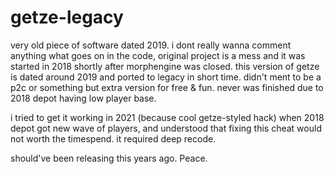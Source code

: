 # getze-legacy

very old piece of software dated 2019. 
i dont really wanna comment anything what goes on in the code, original project is a mess and it was started in 2018 shortly after morphengine was closed.
this version of getze is dated around 2019 and ported to legacy in short time. didn't ment to be a p2c or something but extra version for free & fun. 
never was finished due to 2018 depot having low player base. 

i tried to get it working in 2021 (because cool getze-styled hack) when 2018 depot got new wave of players, and understood that fixing this cheat would not worth the timespend. 
it required deep recode. 

should've been releasing this years ago. Peace.
